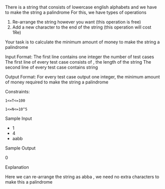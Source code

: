 There is a string that consists of lowercase english alphabets and we have to make the string a palindrome
For this, we have
types of operations
1. Re-arrange the string however you want (this operation is free)
2. Add a new character to the end of the string (this operation will cost 1Re)

Your task is to calculate the minimum amount of money to make the string a palindrome

Input Format:
The first line contains one integer
the number of test cases
The first line of every test case consists of
, the length of the string
The second line of every test case contains string


Output Format:
For every test case output one integer, the minimum amount of money required to make the string a palindrome

Constraints:

`1<=T<=100`

`1<=N<=10^5`

Sample Input

* 1
* 4
* aabb

Sample Output

0

Explanation

Here we can re-arrange the string as abba , we need no extra characters to make this a palindrome